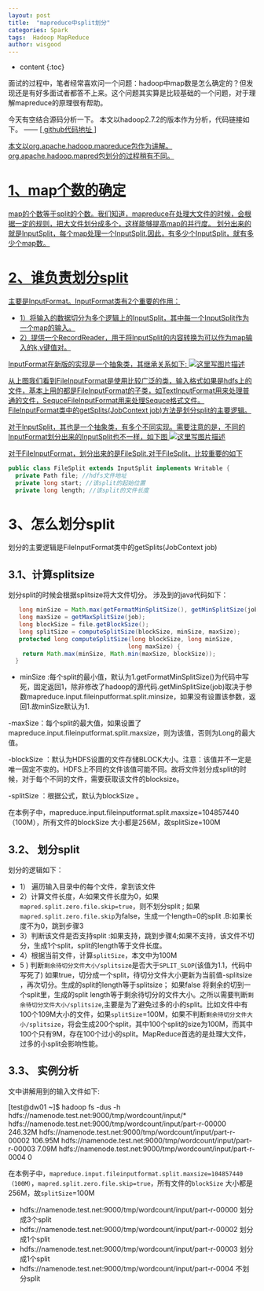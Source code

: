 ```yaml
---
layout: post
title:  "mapreduce中split划分"
categories: Spark
tags:  Hadoop MapReduce 
author: wisgood
---
```



* content
{:toc} 

面试的过程中，笔者经常喜欢问一个问题：hadoop中map数是怎么确定的？但发现还是有好多面试者都答不上来。这个问题其实算是比较基础的一个问题，对于理解mapreduce的原理很有帮助。

今天有空结合源码分析一下。
本文以hadoop2.7.2的版本作为分析，代码链接如下。 —— <a href="https://github.com/apache/hadoop/tree/release-2.7.3-RC2/hadoop-mapreduce-project/hadoop-mapreduce-client/hadoop-mapreduce-client-core/src/main/java/org/apache/hadoop" target="_blank"> [ github代码地址 ]

本文以org.apache.hadoop.mapreduce包作为讲解。org.apache.hadoop.mapred包划分的过程稍有不同。

# 1、map个数的确定
map的个数等于split的个数。我们知道，mapreduce在处理大文件的时候，会根据一定的规则，把大文件划分成多个，这样能够提高map的并行度。
划分出来的就是InputSplit，每个map处理一个InputSplit.因此，有多少个InputSplit，就有多少个map数。


# 2、谁负责划分split
主要是InputFormat。InputFormat类有2个重要的作用：

- 1）将输入的数据切分为多个逻辑上的InputSplit，其中每一个InputSplit作为一个map的输入。
- 2）提供一个RecordReader，用于将InputSplit的内容转换为可以作为map输入的k,v键值对。

InputFormat在新版的实现是一个抽象类，其继承关系如下:
![这里写图片描述](https://images2015.cnblogs.com/blog/760432/201510/760432-20151027105804044-1980762420.png)

从上图我们看到FileInputFormat是使用比较广泛的类，输入格式如果是hdfs上的文件，基本上用的都是FileInputFormat的子类，如TextInputFormat用来处理普通的文件，SequceFileInputFormat用来处理Sequce格式文件。
FileInputFormat类中的getSplits(JobContext job)方法是划分split的主要逻辑。

对于InputSplit，其也是一个抽象类，有多个不同实现。需要注意的是，不同的InputFormat划分出来的InputSplit也不一样，如下图
![这里写图片描述](https://images2015.cnblogs.com/blog/760432/201510/760432-20151027110357669-1939788266.png)

对于FileInputFormat，划分出来的是FileSplit.对于FileSplit，比较重要的如下
```java
public class FileSplit extends InputSplit implements Writable {
  private Path file; //hdfs文件地址
  private long start; //该split的起始位置
  private long length; //该split的文件长度
```



# 3、怎么划分split
划分的主要逻辑是FileInputFormat类中的getSplits(JobContext job)

## 3.1、计算splitsize
划分split的时候会根据splitsize将大文件切分。
涉及到的java代码如下：
```java
   long minSize = Math.max(getFormatMinSplitSize(), getMinSplitSize(job));
   long maxSize = getMaxSplitSize(job);
   long blockSize = file.getBlockSize();
   long splitSize = computeSplitSize(blockSize, minSize, maxSize);
   protected long computeSplitSize(long blockSize, long minSize,
                                  long maxSize) {
    return Math.max(minSize, Math.min(maxSize, blockSize));
  }
```
- minSize :每个split的最小值，默认为1.getFormatMinSplitSize()为代码中写死，固定返回1，除非修改了hadoop的源代码.getMinSplitSize(job)取决于参数mapreduce.input.fileinputformat.split.minsize，如果没有设置该参数，返回1.故minSize默认为1.

-maxSize：每个split的最大值，如果设置了mapreduce.input.fileinputformat.split.maxsize，则为该值，否则为Long的最大值。

-blockSize ：默认为HDFS设置的文件存储BLOCK大小。注意：该值并不一定是唯一固定不变的。HDFS上不同的文件该值可能不同。故将文件划分成split的时候，对于每个不同的文件，需要获取该文件的blocksize。

-splitSize ：根据公式，默认为blockSize 。


>
在本例子中，mapreduce.input.fileinputformat.split.maxsize=104857440 （100M），所有文件的blockSize 大小都是256M，故splitSize=100M

## 3.2、 划分split

划分的逻辑如下：

- 1） 遍历输入目录中的每个文件，拿到该文件
- 2）计算文件长度，A:如果文件长度为0，如果```mapred.split.zero.file.skip=true```，则不划分split ; 如果```mapred.split.zero.file.skip```为false，生成一个length=0的split .B:如果长度不为0，跳到步骤3
- 3）判断该文件是否支持split :如果支持，跳到步骤4;如果不支持，该文件不切分，生成1个split，split的length等于文件长度。
- 4）根据当前文件，计算```splitSize```，本文中为100M
- 5 ) 判断```剩余待切分文件大小/splitsize```是否大于```SPLIT_SLOP```(该值为1.1，代码中写死了) 如果true，切分成一个split，待切分文件大小更新为当前值-splitsize ，再次切分。生成的split的length等于splitsize； 如果false 将剩余的切到一个split里，生成的split length等于剩余待切分的文件大小。之所以需要判断```剩余待切分文件大小/splitsize```,主要是为了避免过多的小的split。比如文件中有100个109M大小的文件，如果```splitSize```=100M，如果不判断```剩余待切分文件大小/splitsize```，将会生成200个split，其中100个split的size为100M，而其中100个只有9M，存在100个过小的split。MapReduce首选的是处理大文件，过多的小split会影响性能。


## 3.3、 实例分析

文中讲解用到的输入文件如下:

>
[test@dw01 ~]$ hadoop fs -dus -h hdfs://namenode.test.net:9000/tmp/wordcount/input/*
hdfs://namenode.test.net:9000/tmp/wordcount/input/part-r-00000       246.32M
hdfs://namenode.test.net:9000/tmp/wordcount/input/part-r-00002       106.95M
hdfs://namenode.test.net:9000/tmp/wordcount/input/part-r-00003       7.09M
hdfs://namenode.test.net:9000/tmp/wordcount/input/part-r-0004        0

在本例子中，```mapreduce.input.fileinputformat.split.maxsize=104857440 （100M）```，```mapred.split.zero.file.skip=true```，所有文件的```blockSize``` 大小都是256M，故```splitSize```=100M

- hdfs://namenode.test.net:9000/tmp/wordcount/input/part-r-00000 划分成3个split
- hdfs://namenode.test.net:9000/tmp/wordcount/input/part-r-00002 划分成1个split
- hdfs://namenode.test.net:9000/tmp/wordcount/input/part-r-00003 划分成1个split
- hdfs://namenode.test.net:9000/tmp/wordcount/input/part-r-0004  不划分split 